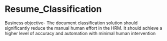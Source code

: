# Resume_Classification

Business objective- 
 The document classification solution should significantly reduce the manual human effort in the HRM. It should achieve a higher level of accuracy and automation with minimal human intervention
